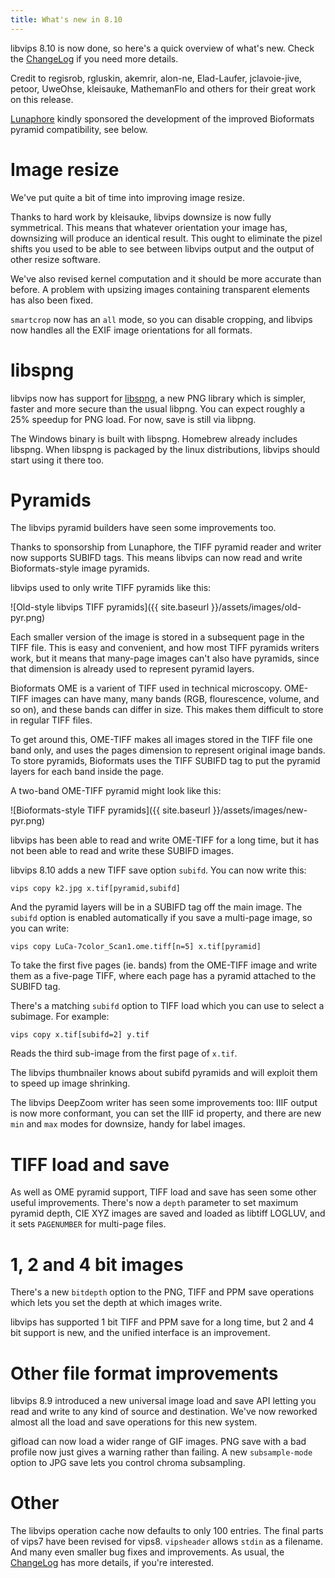 ```yaml
---
title: What's new in 8.10
---
```


libvips 8.10 is now done, so here's a quick overview of what's new. Check
the [ChangeLog](https://github.com/libvips/libvips/blob/master/ChangeLog)
if you need more details.

Credit to regisrob, rgluskin, akemrir, alon-ne, Elad-Laufer, jclavoie-jive,
petoor, UweOhse, kleisauke, MathemanFlo and others for their great work on
this release. 

[Lunaphore](https://www.lunaphore.ch/) kindly sponsored the development of
the improved Bioformats pyramid compatibility, see below.

# Image resize

We've put quite a bit of time into improving image resize.

Thanks to hard work by kleisauke, libvips downsize is now fully symmetrical.
This means that whatever orientation your image has, downsizing will produce
an identical result. This ought to eliminate the pizel shifts you used to be
able to see between libvips output and the output of other resize software.

We've also revised kernel computation and it should be more accurate than
before. A problem with upsizing images containing transparent elements has also
been fixed.

`smartcrop` now has an `all` mode, so you can disable cropping, and libvips now
handles all the EXIF image orientations for all formats.

# libspng

libvips now has support for [libspng](https://libspng.org/), a new PNG
library which is simpler, faster and more secure than the usual libpng.
You can expect roughly a 25% speedup for PNG load. For now, save is still
via libpng.

The Windows binary is built with libspng. Homebrew already includes libspng. 
When libspng is packaged by the linux distributions, libvips should start using
it there too.

# Pyramids

The libvips pyramid builders have seen some improvements too. 

Thanks to sponsorship from Lunaphore, the TIFF pyramid reader and writer
now supports SUBIFD tags. This means libvips can now read and write
Bioformats-style image pyramids.

libvips used to only write TIFF pyramids like this:

![Old-style libvips TIFF pyramids]({{ site.baseurl }}/assets/images/old-pyr.png)

Each smaller version of the image is stored in a subsequent page in the TIFF
file. This is easy and convenient, and how most TIFF pyramids writers work, but
it means that many-page images can't also have pyramids, since that dimension is
already used to represent pyramid layers.

Bioformats OME is a varient of TIFF used in technical microscopy. OME-TIFF 
images can have many, many bands (RGB, flourescence, volume, and so on),
and these bands can differ in size. This makes them difficult to store in 
regular TIFF files.

To get around this, OME-TIFF makes all images stored in the TIFF file one
band only, and uses the pages dimension to represent original image bands. To
store pyramids, Bioformats uses the TIFF SUBIFD tag to put the pyramid layers
for each band inside the page. 

A two-band OME-TIFF pyramid might look like this:

![Bioformats-style TIFF pyramids]({{ site.baseurl }}/assets/images/new-pyr.png)

libvips has been able to read and write OME-TIFF for a long time, but it
has not been able to read and write these SUBIFD images.

libvips 8.10 adds a new TIFF save option `subifd`. You can now write this:

```
vips copy k2.jpg x.tif[pyramid,subifd]
```

And the pyramid layers will be in a SUBIFD tag off the main image. The `subifd`
option is enabled automatically if you save a multi-page image, so you can
write:

```
vips copy LuCa-7color_Scan1.ome.tiff[n=5] x.tif[pyramid]
```

To take the first five pages (ie. bands) from the OME-TIFF image and write them
as a five-page TIFF, where each page has a pyramid attached to the SUBIFD tag.

There's a matching `subifd` option to TIFF load which you can use to select a
subimage. For example:

```
vips copy x.tif[subifd=2] y.tif
```

Reads the third sub-image from the first page of `x.tif`. 

The libvips thumbnailer knows about subifd pyramids and will exploit them
to speed up image shrinking.

The libvips DeepZoom writer has seen some improvements too: IIIF output is now
more conformant, you can set the IIIF id property, and there are new `min` and
`max` modes for downsize, handy for label images.

# TIFF load and save

As well as OME pyramid support, TIFF load and save has seen some other useful
improvements. There's now a `depth` parameter to set maximum pyramid depth, CIE
XYZ images are saved and loaded as libtiff LOGLUV, and it sets `PAGENUMBER` for
multi-page files.

# 1, 2 and 4 bit images

There's a new `bitdepth` option to the PNG, TIFF and PPM save operations which
lets you set the depth at which images write. 

libvips has supported 1 bit TIFF and PPM save for a long time, but 2 and
4 bit support is new, and the unified interface is an improvement.

# Other file format improvements

libvips 8.9 introduced a new universal image load and save API letting you read
and write to any kind of source and destination. We've now reworked almost all
the load and save operations for this new system.

gifload can now load a wider range of GIF images. PNG save with a bad profile
now just gives a warning rather than failing. A new `subsample-mode` option to
JPG save lets you control chroma subsampling.

# Other

The libvips operation cache now defaults to only 100 entries. The final
parts of vips7 have been revised for vips8. `vipsheader` allows `stdin`
as a filename.  And many even smaller bug fixes and improvements. As usual,
the [ChangeLog](https://github.com/libvips/libvips/blob/master/ChangeLog)
has more details, if you're interested.
